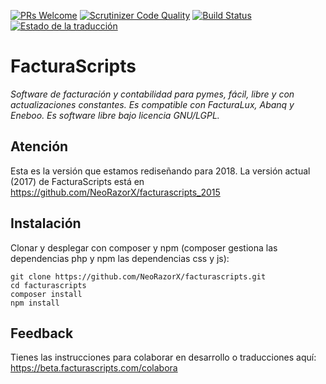 [![PRs Welcome](https://img.shields.io/badge/PRs-welcome-brightgreen.svg)](https://github.com/NeorazorX/facturascripts/issues?utf8=✓&q=is%3Aopen%20is%3Aissue)
[![Scrutinizer Code Quality](https://scrutinizer-ci.com/g/NeoRazorX/facturascripts/badges/quality-score.png?b=master)](https://scrutinizer-ci.com/g/NeoRazorX/facturascripts/?branch=master)
[![Build Status](https://travis-ci.org/NeoRazorX/facturascripts.svg?branch=master)](https://travis-ci.org/NeoRazorX/facturascripts)
<a href="http://i18n.facturascripts.com/engage/facturascripts/?utm_source=widget">
<img src="http://i18n.facturascripts.com/widgets/facturascripts/-/core/svg-badge.svg" alt="Estado de la traducción" />
</a>

# FacturaScripts
*Software de facturación y contabilidad para pymes, fácil, libre y con actualizaciones constantes. Es compatible con FacturaLux, Abanq y Eneboo. Es software libre bajo licencia GNU/LGPL.*

## Atención
Esta es la versión que estamos rediseñando para 2018. La versión actual (2017) de FacturaScripts está en
https://github.com/NeoRazorX/facturascripts_2015

## Instalación
Clonar y desplegar con composer y npm (composer gestiona las dependencias php y npm las dependencias css y js):
```
git clone https://github.com/NeoRazorX/facturascripts.git
cd facturascripts
composer install
npm install
```

## Feedback
Tienes las instrucciones para colaborar en desarrollo o traducciones aquí:
https://beta.facturascripts.com/colabora
